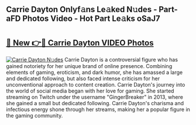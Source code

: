 ## Carrie Dayton Onlyf𝚊ns Le𝚊ked N𝚞des - Part-aFD Photos Video - Hot Part Le𝚊ks oSaJ7

# <h2><a href="http://ab4029.deff.icu/?id=Carrie+Dayton">🔗 New 👉🔴 Carrie Dayton VIDEO Photos</a></h2>

[![Carrie Dayton N𝚞des](https://i.imgur.com/rIISA9y.gif)](http://ab4029.deff.icu/?id=Carrie+Dayton)
Carrie Dayton is a controversial figure who has gained notoriety for her unique brand of online presence. Combining elements of gaming, eroticism, and dark humor, she has amassed a large and dedicated following, but also faced intense criticism for her unconventional approach to content creation. Carrie Dayton's journey into the world of social media began with her love for gaming. She started streaming on Twitch under the username "GingerBreaker" in 2013, where she gained a small but dedicated following. Carrie Dayton's charisma and infectious energy shone through her streams, making her a popular figure in the gaming community.
